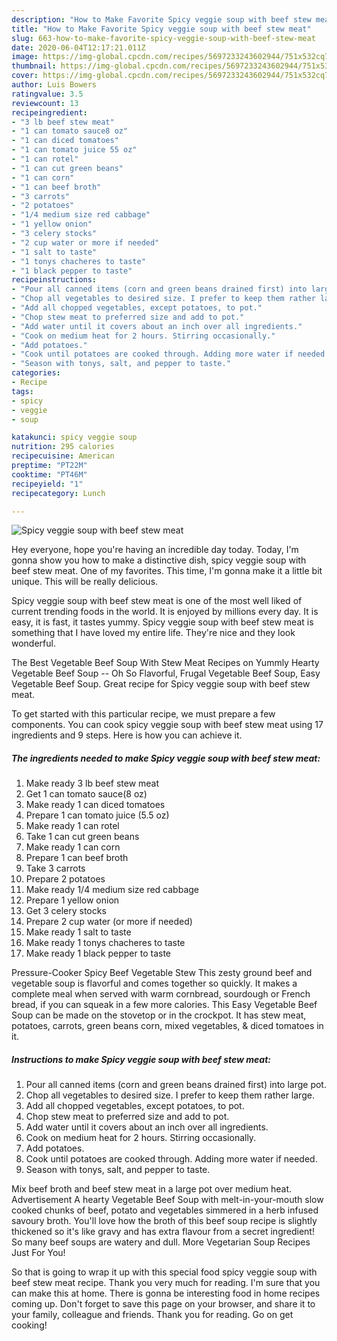 ```yaml
---
description: "How to Make Favorite Spicy veggie soup with beef stew meat"
title: "How to Make Favorite Spicy veggie soup with beef stew meat"
slug: 663-how-to-make-favorite-spicy-veggie-soup-with-beef-stew-meat
date: 2020-06-04T12:17:21.011Z
image: https://img-global.cpcdn.com/recipes/5697233243602944/751x532cq70/spicy-veggie-soup-with-beef-stew-meat-recipe-main-photo.jpg
thumbnail: https://img-global.cpcdn.com/recipes/5697233243602944/751x532cq70/spicy-veggie-soup-with-beef-stew-meat-recipe-main-photo.jpg
cover: https://img-global.cpcdn.com/recipes/5697233243602944/751x532cq70/spicy-veggie-soup-with-beef-stew-meat-recipe-main-photo.jpg
author: Luis Bowers
ratingvalue: 3.5
reviewcount: 13
recipeingredient:
- "3 lb beef stew meat"
- "1 can tomato sauce8 oz"
- "1 can diced tomatoes"
- "1 can tomato juice 55 oz"
- "1 can rotel"
- "1 can cut green beans"
- "1 can corn"
- "1 can beef broth"
- "3 carrots"
- "2 potatoes"
- "1/4 medium size red cabbage"
- "1 yellow onion"
- "3 celery stocks"
- "2 cup water or more if needed"
- "1 salt to taste"
- "1 tonys chacheres to taste"
- "1 black pepper to taste"
recipeinstructions:
- "Pour all canned items (corn and green beans drained first) into large pot."
- "Chop all vegetables to desired size. I prefer to keep them rather large."
- "Add all chopped vegetables, except potatoes, to pot."
- "Chop stew meat to preferred size and add to pot."
- "Add water until it covers about an inch over all ingredients."
- "Cook on medium heat for 2 hours. Stirring occasionally."
- "Add potatoes."
- "Cook until potatoes are cooked through. Adding more water if needed."
- "Season with tonys, salt, and pepper to taste."
categories:
- Recipe
tags:
- spicy
- veggie
- soup

katakunci: spicy veggie soup 
nutrition: 295 calories
recipecuisine: American
preptime: "PT22M"
cooktime: "PT46M"
recipeyield: "1"
recipecategory: Lunch

---
```



![Spicy veggie soup with beef stew meat](https://img-global.cpcdn.com/recipes/5697233243602944/751x532cq70/spicy-veggie-soup-with-beef-stew-meat-recipe-main-photo.jpg)

Hey everyone, hope you're having an incredible day today. Today, I'm gonna show you how to make a distinctive dish, spicy veggie soup with beef stew meat. One of my favorites. This time, I'm gonna make it a little bit unique. This will be really delicious.

Spicy veggie soup with beef stew meat is one of the most well liked of current trending foods in the world. It is enjoyed by millions every day. It is easy, it is fast, it tastes yummy. Spicy veggie soup with beef stew meat is something that I have loved my entire life. They're nice and they look wonderful.

The Best Vegetable Beef Soup With Stew Meat Recipes on Yummly Hearty Vegetable Beef Soup -- Oh So Flavorful, Frugal Vegetable Beef Soup, Easy Vegetable Beef Soup. Great recipe for Spicy veggie soup with beef stew meat.


To get started with this particular recipe, we must prepare a few components. You can cook spicy veggie soup with beef stew meat using 17 ingredients and 9 steps. Here is how you can achieve it.

<!--inarticleads1-->

##### The ingredients needed to make Spicy veggie soup with beef stew meat:

1. Make ready 3 lb beef stew meat
1. Get 1 can tomato sauce(8 oz)
1. Make ready 1 can diced tomatoes
1. Prepare 1 can tomato juice (5.5 oz)
1. Make ready 1 can rotel
1. Take 1 can cut green beans
1. Make ready 1 can corn
1. Prepare 1 can beef broth
1. Take 3 carrots
1. Prepare 2 potatoes
1. Make ready 1/4 medium size red cabbage
1. Prepare 1 yellow onion
1. Get 3 celery stocks
1. Prepare 2 cup water (or more if needed)
1. Make ready 1 salt to taste
1. Make ready 1 tonys chacheres to taste
1. Make ready 1 black pepper to taste


Pressure-Cooker Spicy Beef Vegetable Stew This zesty ground beef and vegetable soup is flavorful and comes together so quickly. It makes a complete meal when served with warm cornbread, sourdough or French bread, if you can squeak in a few more calories. This Easy Vegetable Beef Soup can be made on the stovetop or in the crockpot. It has stew meat, potatoes, carrots, green beans corn, mixed vegetables, &amp; diced tomatoes in it. 

<!--inarticleads2-->

##### Instructions to make Spicy veggie soup with beef stew meat:

1. Pour all canned items (corn and green beans drained first) into large pot.
1. Chop all vegetables to desired size. I prefer to keep them rather large.
1. Add all chopped vegetables, except potatoes, to pot.
1. Chop stew meat to preferred size and add to pot.
1. Add water until it covers about an inch over all ingredients.
1. Cook on medium heat for 2 hours. Stirring occasionally.
1. Add potatoes.
1. Cook until potatoes are cooked through. Adding more water if needed.
1. Season with tonys, salt, and pepper to taste.


Mix beef broth and beef stew meat in a large pot over medium heat. Advertisement A hearty Vegetable Beef Soup with melt-in-your-mouth slow cooked chunks of beef, potato and vegetables simmered in a herb infused savoury broth. You&#39;ll love how the broth of this beef soup recipe is slightly thickened so it&#39;s like gravy and has extra flavour from a secret ingredient! So many beef soups are watery and dull. More Vegetarian Soup Recipes Just For You! 

So that is going to wrap it up with this special food spicy veggie soup with beef stew meat recipe. Thank you very much for reading. I'm sure that you can make this at home. There is gonna be interesting food in home recipes coming up. Don't forget to save this page on your browser, and share it to your family, colleague and friends. Thank you for reading. Go on get cooking!
